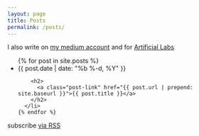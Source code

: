 ```yaml
---
layout: page
title: Posts
permalink: /posts/
---
```


<p>I also write on <a href="https://medium.com/@hugo__df">my medium account</a> and for <a href="https://medium.com/artificial-labs">Artificial Labs</a></p>
<ul class="post-list">
    {% for post in site.posts %}
      <li>
        <span class="post-meta">{{ post.date | date: "%b %-d, %Y" }}</span>

        <h2>
          <a class="post-link" href="{{ post.url | prepend: site.baseurl }}">{{ post.title }}</a>
        </h2>
      </li>
    {% endfor %}
</ul>

<p class="rss-subscribe">subscribe <a href="{{ "/feed.xml" | prepend: site.baseurl }}">via RSS</a></p>